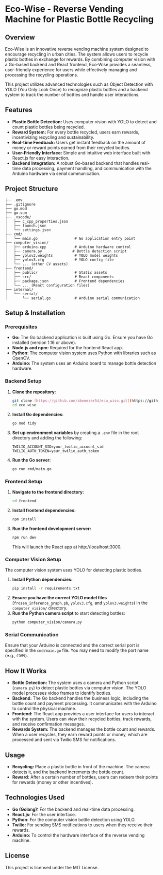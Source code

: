 # Eco-Wise - Reverse Vending Machine for Plastic Bottle Recycling

## Overview

Eco-Wise is an innovative reverse vending machine system designed to encourage recycling in urban cities. The system allows users to recycle plastic bottles in exchange for rewards. By combining computer vision with a Go-based backend and React frontend, Eco-Wise provides a seamless, user-friendly experience for users while effectively managing and processing the recycling operations.

This project utilizes advanced technologies such as Object Detection with YOLO (You Only Look Once) to recognize plastic bottles and a backend system to track the number of bottles and handle user interactions.

## Features

* **Plastic Bottle Detection:** Uses computer vision with YOLO to detect and count plastic bottles being recycled.
* **Reward System:** For every bottle recycled, users earn rewards, incentivizing recycling and sustainability.
* **Real-time Feedback:** Users get instant feedback on the amount of money or reward points earned from their recycled bottles.
* **User-Friendly Interface:** Simple and intuitive web interface built with React.js for easy interaction.
* **Backend Integration:** A robust Go-based backend that handles real-time data processing, payment handling, and communication with the Arduino hardware via serial communication.

## Project Structure
```
├── .env
├── .gitignore
├── go.mod
├── go.sum
├── .vscode/
│   ├── c_cpp_properties.json
│   ├── launch.json
│   └── settings.json
├── cmd/
│   └── main.go                 # Go application entry point
├── computer_vision/
│   ├── arduino.cpp             # Arduino hardware control
│   ├── camera.py              # Bottle detection script
│   ├── yolov3.weights          # YOLO model weights
│   ├── yolov3.cfg              # YOLO config file
│   └── ... (other CV assets)
├── frontend/
│   ├── public/                 # Static assets
│   ├── src/                    # React components
│   ├── package.json            # Frontend dependencies
│   └── ... (React configuration files)
├── internal/
│   └── serial/
│       └── serial.go           # Arduino serial communication
```
## Setup & Installation

### Prerequisites

* **Go:** The Go backend application is built using Go. Ensure you have Go installed (version 1.16 or above).
* **Node.js and npm:** Required for the frontend React app.
* **Python:** The computer vision system uses Python with libraries such as OpenCV.
* **Arduino:** The system uses an Arduino board to manage bottle detection hardware.

### Backend Setup

1.  **Clone the repository:**
    ```bash
    git clone [https://github.com/abenezer54/eco_wise.git](https://github.com/abenezer54/eco_wise.git)
    cd eco_wise
    ```
2.  **Install Go dependencies:**
    ```bash
    go mod tidy
    ```
3.  **Set up environment variables** by creating a `.env` file in the root directory and adding the following:
    ```plaintext
    TWILIO_ACCOUNT_SID=your_twilio_account_sid
    TWILIO_AUTH_TOKEN=your_twilio_auth_token
    ```
4.  **Run the Go server:**
    ```bash
    go run cmd/main.go
    ```

### Frontend Setup

1.  **Navigate to the frontend directory:**
    ```bash
    cd frontend
    ```
2.  **Install frontend dependencies:**
    ```bash
    npm install
    ```
3.  **Run the frontend development server:**
    ```bash
    npm run dev
    ```
    This will launch the React app at http://localhost:3000.

### Computer Vision Setup

The computer vision system uses YOLO for detecting plastic bottles.

1.  **Install Python dependencies:**
    ```bash
    pip install -r requirements.txt
    ```
2.  **Ensure you have the correct YOLO model files** (`frozen_inference_graph.pb`, `yolov3.cfg`, and `yolov3.weights`) in the `computer_vision/` directory.
3.  **Run the Python camera script** to start detecting bottles:
    ```bash
    python computer_vision/camera.py
    ```

### Serial Communication

Ensure that your Arduino is connected and the correct serial port is specified in the `cmd/main.go` file. You may need to modify the port name (e.g., `COM9`).

## How It Works

* **Bottle Detection:** The system uses a camera and Python script (`camera.py`) to detect plastic bottles via computer vision. The YOLO model processes video frames to identify bottles.
* **Backend:** The Go backend handles the business logic, including the bottle count and payment processing. It communicates with the Arduino to control the physical machine.
* **Frontend:** The React app provides a user interface for users to interact with the system. Users can view their recycled bottles, track rewards, and receive confirmation messages.
* **Rewards System:** The backend manages the bottle count and rewards. When a user recycles, they earn reward points or money, which are processed and sent via Twilio SMS for notifications.

## Usage

* **Recycling:** Place a plastic bottle in front of the machine. The camera detects it, and the backend increments the bottle count.
* **Reward:** After a certain number of bottles, users can redeem their points for rewards (money or other incentives).

## Technologies Used

* **Go (Golang):** For the backend and real-time data processing.
* **React.js:** For the user interface.
* **Python:** For the computer vision bottle detection using YOLO.
* **Twilio:** For sending SMS notifications to users when they receive their rewards.
* **Arduino:** To control the hardware interface of the reverse vending machine.

## License

This project is licensed under the MIT License.
